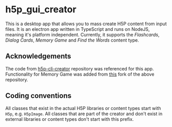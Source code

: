 # h5p_gui_creator

This is a desktop app that allows you to mass create H5P content from input files. It is an electron app written in TypeScript and runs on NodeJS, meaning it's platform independent. Currently, it supports the *Flashcards*, *Dialog Cards*, *Memory Game* and *Find the Words* content type.

## Acknowledgements
The code from <a href="https://github.com/sr258/h5p-cli-creator">h5p-cli-creator</a> repository was referenced for this app.
Functionality for Memory Game was added from <a href="https://github.com/winry-brain/h5p-cli-creator">this</a> fork of the above repository.

## Coding conventions
All classes that exist in the actual H5P libraries or content types start with `H5p`, e.g. `H5pImage`. All classes that are part of the creator and don't exist in external libraries or content types don't start with this prefix.